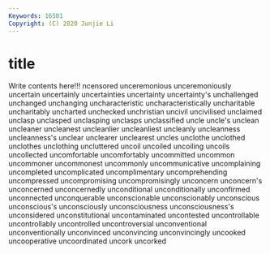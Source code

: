 ```yaml
---
Keywords: 16501
Copyright: (C) 2020 Junjie Li
---
```


# title

Write contents here!!!
ncensored 
unceremonious 
unceremoniously 
uncertain 
uncertainly 
uncertainties
uncertainty 
uncertainty's 
unchallenged 
unchanged 
unchanging 
uncharacteristic 
uncharacteristically 
uncharitable 
uncharitably 
uncharted
unchecked 
unchristian 
uncivil 
uncivilised 
unclaimed 
unclasp 
unclasped 
unclasping 
unclasps 
unclassified
uncle 
uncle's 
unclean 
uncleaner 
uncleanest 
uncleanlier 
uncleanliest 
uncleanly 
uncleanness 
uncleanness's
unclear 
unclearer 
unclearest 
uncles 
unclothe 
unclothed 
unclothes 
unclothing 
uncluttered 
uncoil
uncoiled 
uncoiling 
uncoils 
uncollected 
uncomfortable 
uncomfortably 
uncommitted 
uncommon 
uncommoner 
uncommonest
uncommonly 
uncommunicative 
uncomplaining 
uncompleted 
uncomplicated 
uncomplimentary 
uncomprehending 
uncompressed 
uncompromising 
uncompromisingly
unconcern 
unconcern's 
unconcerned 
unconcernedly 
unconditional 
unconditionally 
unconfirmed 
unconnected 
unconquerable 
unconscionable
unconscionably 
unconscious 
unconscious's 
unconsciously 
unconsciousness 
unconsciousness's 
unconsidered 
unconstitutional 
uncontaminated 
uncontested
uncontrollable 
uncontrollably 
uncontrolled 
uncontroversial 
unconventional 
unconventionally 
unconvinced 
unconvincing 
unconvincingly 
uncooked
uncooperative 
uncoordinated 
uncork 
uncorked 
